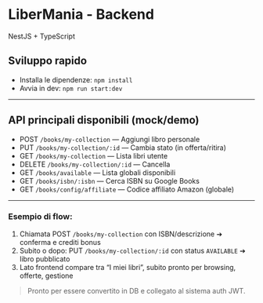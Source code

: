 # LiberMania - Backend

NestJS + TypeScript

## Sviluppo rapido

- Installa le dipendenze: `npm install`
- Avvia in dev: `npm run start:dev`

---

## API principali disponibili (mock/demo)
- POST `/books/my-collection`  — Aggiungi libro personale
- PUT `/books/my-collection/:id`  — Cambia stato (in offerta/ritira)
- GET `/books/my-collection`  — Lista libri utente
- DELETE `/books/my-collection/:id`  — Cancella
- GET `/books/available`  — Lista globali disponibili
- GET `/books/isbn/:isbn`  — Cerca ISBN su Google Books
- GET `/books/config/affiliate` — Codice affiliato Amazon (globale)

---

### Esempio di flow:
1. Chiamata POST `/books/my-collection` con ISBN/descrizione ➔ conferma e crediti bonus
2. Subito o dopo: PUT `/books/my-collection/:id` con status `AVAILABLE` ➔ libro pubblicato
3. Lato frontend compare tra “I miei libri”, subito pronto per browsing, offerte, gestione

> Pronto per essere convertito in DB e collegato al sistema auth JWT.
